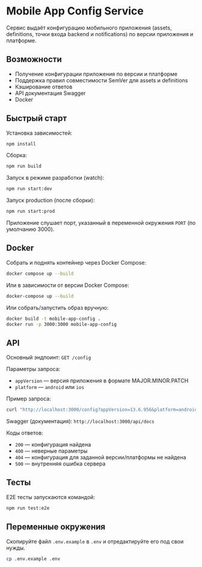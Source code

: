 # Mobile App Config Service

Сервис выдаёт конфигурацию мобильного приложения (assets, definitions, точки входа backend и notifications) по версии приложения и платформе.

## Возможности
- Получение конфигурации приложения по версии и платформе
- Поддержка правил совместимости SemVer для assets и definitions
- Кэширование ответов
- API документация Swagger
- Docker

## Быстрый старт

Установка зависимостей:

```bash
npm install
```

Сборка:

```bash
npm run build
```

Запуск в режиме разработки (watch):

```bash
npm run start:dev
```

Запуск production (после сборки):

```bash
npm run start:prod
```

Приложение слушает порт, указанный в переменной окружения `PORT` (по умолчанию 3000).

## Docker

Собрать и поднять контейнер через Docker Compose:

```bash
docker compose up --build
```
Или в зависимости от версии Docker Compose:
```bash
docker-compose up --build
```

Или собрать/запустить образ вручную:

```bash
docker build -t mobile-app-config .
docker run -p 3000:3000 mobile-app-config
```

## API

Основный эндпоинт: `GET /config`

Параметры запроса:
- `appVersion` — версия приложения в формате MAJOR.MINOR.PATCH
- `platform` — `android` или `ios`

Пример запроса:

```bash
curl "http://localhost:3000/config?appVersion=13.6.956&platform=android"
```

Swagger (документация): `http://localhost:3000/api/docs`

Коды ответов:
- `200` — конфигурация найдена
- `400` — неверные параметры
- `404` — конфигурация для заданной версии/платформы не найдена
- `500` — внутренняя ошибка сервера

## Тесты

E2E тесты запускаются командой:

```bash
npm run test:e2e
```

## Переменные окружения
Скопируйте файл `.env.example` в `.env` и отредактируйте его под свои нужды.

```bash
cp .env.example .env
```
